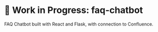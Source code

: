 # 🚧 Work in Progress: faq-chatbot

FAQ Chatbot built with React and Flask, with connection to Confluence.

